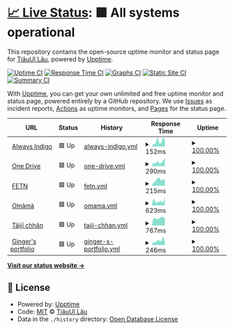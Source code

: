 # [📈 Live Status](https://uptime.tiaui.co): <!--live status--> **🟩 All systems operational**

This repository contains the open-source uptime monitor and status page for [TiâuUî Lâu](https://tiaui.co), powered by [Upptime](https://github.com/upptime/upptime).

[![Uptime CI](https://github.com/watain666/upptime/workflows/Uptime%20CI/badge.svg)](https://github.com/watain666/upptime/actions?query=workflow%3A%22Uptime+CI%22)
[![Response Time CI](https://github.com/watain666/upptime/workflows/Response%20Time%20CI/badge.svg)](https://github.com/watain666/upptime/actions?query=workflow%3A%22Response+Time+CI%22)
[![Graphs CI](https://github.com/watain666/upptime/workflows/Graphs%20CI/badge.svg)](https://github.com/watain666/upptime/actions?query=workflow%3A%22Graphs+CI%22)
[![Static Site CI](https://github.com/watain666/upptime/workflows/Static%20Site%20CI/badge.svg)](https://github.com/watain666/upptime/actions?query=workflow%3A%22Static+Site+CI%22)
[![Summary CI](https://github.com/watain666/upptime/workflows/Summary%20CI/badge.svg)](https://github.com/watain666/upptime/actions?query=workflow%3A%22Summary+CI%22)

With [Upptime](https://upptime.js.org), you can get your own unlimited and free uptime monitor and status page, powered entirely by a GitHub repository. We use [Issues](https://github.com/watain666/upptime/issues) as incident reports, [Actions](https://github.com/watain666/upptime/actions) as uptime monitors, and [Pages](https://uptime.tiaui.co) for the status page.

<!--start: status pages-->
<!-- This summary is generated by Upptime (https://github.com/upptime/upptime) -->
<!-- Do not edit this manually, your changes will be overwritten -->
<!-- prettier-ignore -->
| URL | Status | History | Response Time | Uptime |
| --- | ------ | ------- | ------------- | ------ |
| <img alt="" src="https://icons.duckduckgo.com/ip3/tiaui.co.ico" height="13"> [Always Indigo](https://tiaui.co) | 🟩 Up | [always-indigo.yml](https://github.com/watain666/upptime/commits/HEAD/history/always-indigo.yml) | <details><summary><img alt="Response time graph" src="./graphs/always-indigo/response-time-week.png" height="20"> 152ms</summary><br><a href="https://uptime.tiaui.co/history/always-indigo"><img alt="Response time 117" src="https://img.shields.io/endpoint?url=https%3A%2F%2Fraw.githubusercontent.com%2Fwatain666%2Fupptime%2FHEAD%2Fapi%2Falways-indigo%2Fresponse-time.json"></a><br><a href="https://uptime.tiaui.co/history/always-indigo"><img alt="24-hour response time 100" src="https://img.shields.io/endpoint?url=https%3A%2F%2Fraw.githubusercontent.com%2Fwatain666%2Fupptime%2FHEAD%2Fapi%2Falways-indigo%2Fresponse-time-day.json"></a><br><a href="https://uptime.tiaui.co/history/always-indigo"><img alt="7-day response time 152" src="https://img.shields.io/endpoint?url=https%3A%2F%2Fraw.githubusercontent.com%2Fwatain666%2Fupptime%2FHEAD%2Fapi%2Falways-indigo%2Fresponse-time-week.json"></a><br><a href="https://uptime.tiaui.co/history/always-indigo"><img alt="30-day response time 125" src="https://img.shields.io/endpoint?url=https%3A%2F%2Fraw.githubusercontent.com%2Fwatain666%2Fupptime%2FHEAD%2Fapi%2Falways-indigo%2Fresponse-time-month.json"></a><br><a href="https://uptime.tiaui.co/history/always-indigo"><img alt="1-year response time 118" src="https://img.shields.io/endpoint?url=https%3A%2F%2Fraw.githubusercontent.com%2Fwatain666%2Fupptime%2FHEAD%2Fapi%2Falways-indigo%2Fresponse-time-year.json"></a></details> | <details><summary><a href="https://uptime.tiaui.co/history/always-indigo">100.00%</a></summary><a href="https://uptime.tiaui.co/history/always-indigo"><img alt="All-time uptime 99.99%" src="https://img.shields.io/endpoint?url=https%3A%2F%2Fraw.githubusercontent.com%2Fwatain666%2Fupptime%2FHEAD%2Fapi%2Falways-indigo%2Fuptime.json"></a><br><a href="https://uptime.tiaui.co/history/always-indigo"><img alt="24-hour uptime 100.00%" src="https://img.shields.io/endpoint?url=https%3A%2F%2Fraw.githubusercontent.com%2Fwatain666%2Fupptime%2FHEAD%2Fapi%2Falways-indigo%2Fuptime-day.json"></a><br><a href="https://uptime.tiaui.co/history/always-indigo"><img alt="7-day uptime 100.00%" src="https://img.shields.io/endpoint?url=https%3A%2F%2Fraw.githubusercontent.com%2Fwatain666%2Fupptime%2FHEAD%2Fapi%2Falways-indigo%2Fuptime-week.json"></a><br><a href="https://uptime.tiaui.co/history/always-indigo"><img alt="30-day uptime 100.00%" src="https://img.shields.io/endpoint?url=https%3A%2F%2Fraw.githubusercontent.com%2Fwatain666%2Fupptime%2FHEAD%2Fapi%2Falways-indigo%2Fuptime-month.json"></a><br><a href="https://uptime.tiaui.co/history/always-indigo"><img alt="1-year uptime 100.00%" src="https://img.shields.io/endpoint?url=https%3A%2F%2Fraw.githubusercontent.com%2Fwatain666%2Fupptime%2FHEAD%2Fapi%2Falways-indigo%2Fuptime-year.json"></a></details>
| <img alt="" src="https://icons.duckduckgo.com/ip3/d.tiaui.co.ico" height="13"> [One Drive](https://d.tiaui.co/) | 🟩 Up | [one-drive.yml](https://github.com/watain666/upptime/commits/HEAD/history/one-drive.yml) | <details><summary><img alt="Response time graph" src="./graphs/one-drive/response-time-week.png" height="20"> 290ms</summary><br><a href="https://uptime.tiaui.co/history/one-drive"><img alt="Response time 455" src="https://img.shields.io/endpoint?url=https%3A%2F%2Fraw.githubusercontent.com%2Fwatain666%2Fupptime%2FHEAD%2Fapi%2Fone-drive%2Fresponse-time.json"></a><br><a href="https://uptime.tiaui.co/history/one-drive"><img alt="24-hour response time 255" src="https://img.shields.io/endpoint?url=https%3A%2F%2Fraw.githubusercontent.com%2Fwatain666%2Fupptime%2FHEAD%2Fapi%2Fone-drive%2Fresponse-time-day.json"></a><br><a href="https://uptime.tiaui.co/history/one-drive"><img alt="7-day response time 290" src="https://img.shields.io/endpoint?url=https%3A%2F%2Fraw.githubusercontent.com%2Fwatain666%2Fupptime%2FHEAD%2Fapi%2Fone-drive%2Fresponse-time-week.json"></a><br><a href="https://uptime.tiaui.co/history/one-drive"><img alt="30-day response time 418" src="https://img.shields.io/endpoint?url=https%3A%2F%2Fraw.githubusercontent.com%2Fwatain666%2Fupptime%2FHEAD%2Fapi%2Fone-drive%2Fresponse-time-month.json"></a><br><a href="https://uptime.tiaui.co/history/one-drive"><img alt="1-year response time 433" src="https://img.shields.io/endpoint?url=https%3A%2F%2Fraw.githubusercontent.com%2Fwatain666%2Fupptime%2FHEAD%2Fapi%2Fone-drive%2Fresponse-time-year.json"></a></details> | <details><summary><a href="https://uptime.tiaui.co/history/one-drive">100.00%</a></summary><a href="https://uptime.tiaui.co/history/one-drive"><img alt="All-time uptime 99.95%" src="https://img.shields.io/endpoint?url=https%3A%2F%2Fraw.githubusercontent.com%2Fwatain666%2Fupptime%2FHEAD%2Fapi%2Fone-drive%2Fuptime.json"></a><br><a href="https://uptime.tiaui.co/history/one-drive"><img alt="24-hour uptime 100.00%" src="https://img.shields.io/endpoint?url=https%3A%2F%2Fraw.githubusercontent.com%2Fwatain666%2Fupptime%2FHEAD%2Fapi%2Fone-drive%2Fuptime-day.json"></a><br><a href="https://uptime.tiaui.co/history/one-drive"><img alt="7-day uptime 100.00%" src="https://img.shields.io/endpoint?url=https%3A%2F%2Fraw.githubusercontent.com%2Fwatain666%2Fupptime%2FHEAD%2Fapi%2Fone-drive%2Fuptime-week.json"></a><br><a href="https://uptime.tiaui.co/history/one-drive"><img alt="30-day uptime 100.00%" src="https://img.shields.io/endpoint?url=https%3A%2F%2Fraw.githubusercontent.com%2Fwatain666%2Fupptime%2FHEAD%2Fapi%2Fone-drive%2Fuptime-month.json"></a><br><a href="https://uptime.tiaui.co/history/one-drive"><img alt="1-year uptime 100.00%" src="https://img.shields.io/endpoint?url=https%3A%2F%2Fraw.githubusercontent.com%2Fwatain666%2Fupptime%2FHEAD%2Fapi%2Fone-drive%2Fuptime-year.json"></a></details>
| <img alt="" src="https://icons.duckduckgo.com/ip3/fetnto.blogspot.com.ico" height="13"> [FETN](https://fetnto.blogspot.com/) | 🟩 Up | [fetn.yml](https://github.com/watain666/upptime/commits/HEAD/history/fetn.yml) | <details><summary><img alt="Response time graph" src="./graphs/fetn/response-time-week.png" height="20"> 215ms</summary><br><a href="https://uptime.tiaui.co/history/fetn"><img alt="Response time 51" src="https://img.shields.io/endpoint?url=https%3A%2F%2Fraw.githubusercontent.com%2Fwatain666%2Fupptime%2FHEAD%2Fapi%2Ffetn%2Fresponse-time.json"></a><br><a href="https://uptime.tiaui.co/history/fetn"><img alt="24-hour response time 238" src="https://img.shields.io/endpoint?url=https%3A%2F%2Fraw.githubusercontent.com%2Fwatain666%2Fupptime%2FHEAD%2Fapi%2Ffetn%2Fresponse-time-day.json"></a><br><a href="https://uptime.tiaui.co/history/fetn"><img alt="7-day response time 215" src="https://img.shields.io/endpoint?url=https%3A%2F%2Fraw.githubusercontent.com%2Fwatain666%2Fupptime%2FHEAD%2Fapi%2Ffetn%2Fresponse-time-week.json"></a><br><a href="https://uptime.tiaui.co/history/fetn"><img alt="30-day response time 201" src="https://img.shields.io/endpoint?url=https%3A%2F%2Fraw.githubusercontent.com%2Fwatain666%2Fupptime%2FHEAD%2Fapi%2Ffetn%2Fresponse-time-month.json"></a><br><a href="https://uptime.tiaui.co/history/fetn"><img alt="1-year response time 65" src="https://img.shields.io/endpoint?url=https%3A%2F%2Fraw.githubusercontent.com%2Fwatain666%2Fupptime%2FHEAD%2Fapi%2Ffetn%2Fresponse-time-year.json"></a></details> | <details><summary><a href="https://uptime.tiaui.co/history/fetn">100.00%</a></summary><a href="https://uptime.tiaui.co/history/fetn"><img alt="All-time uptime 99.81%" src="https://img.shields.io/endpoint?url=https%3A%2F%2Fraw.githubusercontent.com%2Fwatain666%2Fupptime%2FHEAD%2Fapi%2Ffetn%2Fuptime.json"></a><br><a href="https://uptime.tiaui.co/history/fetn"><img alt="24-hour uptime 100.00%" src="https://img.shields.io/endpoint?url=https%3A%2F%2Fraw.githubusercontent.com%2Fwatain666%2Fupptime%2FHEAD%2Fapi%2Ffetn%2Fuptime-day.json"></a><br><a href="https://uptime.tiaui.co/history/fetn"><img alt="7-day uptime 100.00%" src="https://img.shields.io/endpoint?url=https%3A%2F%2Fraw.githubusercontent.com%2Fwatain666%2Fupptime%2FHEAD%2Fapi%2Ffetn%2Fuptime-week.json"></a><br><a href="https://uptime.tiaui.co/history/fetn"><img alt="30-day uptime 100.00%" src="https://img.shields.io/endpoint?url=https%3A%2F%2Fraw.githubusercontent.com%2Fwatain666%2Fupptime%2FHEAD%2Fapi%2Ffetn%2Fuptime-month.json"></a><br><a href="https://uptime.tiaui.co/history/fetn"><img alt="1-year uptime 99.75%" src="https://img.shields.io/endpoint?url=https%3A%2F%2Fraw.githubusercontent.com%2Fwatain666%2Fupptime%2FHEAD%2Fapi%2Ffetn%2Fuptime-year.json"></a></details>
| <img alt="" src="https://icons.duckduckgo.com/ip3/omama.to.ico" height="13"> [O͘màmà](https://omama.to/) | 🟩 Up | [omama.yml](https://github.com/watain666/upptime/commits/HEAD/history/omama.yml) | <details><summary><img alt="Response time graph" src="./graphs/omama/response-time-week.png" height="20"> 623ms</summary><br><a href="https://uptime.tiaui.co/history/omama"><img alt="Response time 702" src="https://img.shields.io/endpoint?url=https%3A%2F%2Fraw.githubusercontent.com%2Fwatain666%2Fupptime%2FHEAD%2Fapi%2Fomama%2Fresponse-time.json"></a><br><a href="https://uptime.tiaui.co/history/omama"><img alt="24-hour response time 383" src="https://img.shields.io/endpoint?url=https%3A%2F%2Fraw.githubusercontent.com%2Fwatain666%2Fupptime%2FHEAD%2Fapi%2Fomama%2Fresponse-time-day.json"></a><br><a href="https://uptime.tiaui.co/history/omama"><img alt="7-day response time 623" src="https://img.shields.io/endpoint?url=https%3A%2F%2Fraw.githubusercontent.com%2Fwatain666%2Fupptime%2FHEAD%2Fapi%2Fomama%2Fresponse-time-week.json"></a><br><a href="https://uptime.tiaui.co/history/omama"><img alt="30-day response time 731" src="https://img.shields.io/endpoint?url=https%3A%2F%2Fraw.githubusercontent.com%2Fwatain666%2Fupptime%2FHEAD%2Fapi%2Fomama%2Fresponse-time-month.json"></a><br><a href="https://uptime.tiaui.co/history/omama"><img alt="1-year response time 667" src="https://img.shields.io/endpoint?url=https%3A%2F%2Fraw.githubusercontent.com%2Fwatain666%2Fupptime%2FHEAD%2Fapi%2Fomama%2Fresponse-time-year.json"></a></details> | <details><summary><a href="https://uptime.tiaui.co/history/omama">100.00%</a></summary><a href="https://uptime.tiaui.co/history/omama"><img alt="All-time uptime 99.34%" src="https://img.shields.io/endpoint?url=https%3A%2F%2Fraw.githubusercontent.com%2Fwatain666%2Fupptime%2FHEAD%2Fapi%2Fomama%2Fuptime.json"></a><br><a href="https://uptime.tiaui.co/history/omama"><img alt="24-hour uptime 100.00%" src="https://img.shields.io/endpoint?url=https%3A%2F%2Fraw.githubusercontent.com%2Fwatain666%2Fupptime%2FHEAD%2Fapi%2Fomama%2Fuptime-day.json"></a><br><a href="https://uptime.tiaui.co/history/omama"><img alt="7-day uptime 100.00%" src="https://img.shields.io/endpoint?url=https%3A%2F%2Fraw.githubusercontent.com%2Fwatain666%2Fupptime%2FHEAD%2Fapi%2Fomama%2Fuptime-week.json"></a><br><a href="https://uptime.tiaui.co/history/omama"><img alt="30-day uptime 100.00%" src="https://img.shields.io/endpoint?url=https%3A%2F%2Fraw.githubusercontent.com%2Fwatain666%2Fupptime%2FHEAD%2Fapi%2Fomama%2Fuptime-month.json"></a><br><a href="https://uptime.tiaui.co/history/omama"><img alt="1-year uptime 99.68%" src="https://img.shields.io/endpoint?url=https%3A%2F%2Fraw.githubusercontent.com%2Fwatain666%2Fupptime%2FHEAD%2Fapi%2Fomama%2Fuptime-year.json"></a></details>
| <img alt="" src="https://icons.duckduckgo.com/ip3/ji.taioan.org.ico" height="13"> [Tâijī chhân](https://ji.taioan.org/) | 🟩 Up | [taiji-chhan.yml](https://github.com/watain666/upptime/commits/HEAD/history/taiji-chhan.yml) | <details><summary><img alt="Response time graph" src="./graphs/taiji-chhan/response-time-week.png" height="20"> 767ms</summary><br><a href="https://uptime.tiaui.co/history/taiji-chhan"><img alt="Response time 814" src="https://img.shields.io/endpoint?url=https%3A%2F%2Fraw.githubusercontent.com%2Fwatain666%2Fupptime%2FHEAD%2Fapi%2Ftaiji-chhan%2Fresponse-time.json"></a><br><a href="https://uptime.tiaui.co/history/taiji-chhan"><img alt="24-hour response time 846" src="https://img.shields.io/endpoint?url=https%3A%2F%2Fraw.githubusercontent.com%2Fwatain666%2Fupptime%2FHEAD%2Fapi%2Ftaiji-chhan%2Fresponse-time-day.json"></a><br><a href="https://uptime.tiaui.co/history/taiji-chhan"><img alt="7-day response time 767" src="https://img.shields.io/endpoint?url=https%3A%2F%2Fraw.githubusercontent.com%2Fwatain666%2Fupptime%2FHEAD%2Fapi%2Ftaiji-chhan%2Fresponse-time-week.json"></a><br><a href="https://uptime.tiaui.co/history/taiji-chhan"><img alt="30-day response time 803" src="https://img.shields.io/endpoint?url=https%3A%2F%2Fraw.githubusercontent.com%2Fwatain666%2Fupptime%2FHEAD%2Fapi%2Ftaiji-chhan%2Fresponse-time-month.json"></a><br><a href="https://uptime.tiaui.co/history/taiji-chhan"><img alt="1-year response time 833" src="https://img.shields.io/endpoint?url=https%3A%2F%2Fraw.githubusercontent.com%2Fwatain666%2Fupptime%2FHEAD%2Fapi%2Ftaiji-chhan%2Fresponse-time-year.json"></a></details> | <details><summary><a href="https://uptime.tiaui.co/history/taiji-chhan">100.00%</a></summary><a href="https://uptime.tiaui.co/history/taiji-chhan"><img alt="All-time uptime 99.71%" src="https://img.shields.io/endpoint?url=https%3A%2F%2Fraw.githubusercontent.com%2Fwatain666%2Fupptime%2FHEAD%2Fapi%2Ftaiji-chhan%2Fuptime.json"></a><br><a href="https://uptime.tiaui.co/history/taiji-chhan"><img alt="24-hour uptime 100.00%" src="https://img.shields.io/endpoint?url=https%3A%2F%2Fraw.githubusercontent.com%2Fwatain666%2Fupptime%2FHEAD%2Fapi%2Ftaiji-chhan%2Fuptime-day.json"></a><br><a href="https://uptime.tiaui.co/history/taiji-chhan"><img alt="7-day uptime 100.00%" src="https://img.shields.io/endpoint?url=https%3A%2F%2Fraw.githubusercontent.com%2Fwatain666%2Fupptime%2FHEAD%2Fapi%2Ftaiji-chhan%2Fuptime-week.json"></a><br><a href="https://uptime.tiaui.co/history/taiji-chhan"><img alt="30-day uptime 100.00%" src="https://img.shields.io/endpoint?url=https%3A%2F%2Fraw.githubusercontent.com%2Fwatain666%2Fupptime%2FHEAD%2Fapi%2Ftaiji-chhan%2Fuptime-month.json"></a><br><a href="https://uptime.tiaui.co/history/taiji-chhan"><img alt="1-year uptime 99.57%" src="https://img.shields.io/endpoint?url=https%3A%2F%2Fraw.githubusercontent.com%2Fwatain666%2Fupptime%2FHEAD%2Fapi%2Ftaiji-chhan%2Fuptime-year.json"></a></details>
| <img alt="" src="https://icons.duckduckgo.com/ip3/bginger.art.ico" height="13"> [Ginger's portfolio](https://bginger.art/) | 🟩 Up | [ginger-s-portfolio.yml](https://github.com/watain666/upptime/commits/HEAD/history/ginger-s-portfolio.yml) | <details><summary><img alt="Response time graph" src="./graphs/ginger-s-portfolio/response-time-week.png" height="20"> 246ms</summary><br><a href="https://uptime.tiaui.co/history/ginger-s-portfolio"><img alt="Response time 187" src="https://img.shields.io/endpoint?url=https%3A%2F%2Fraw.githubusercontent.com%2Fwatain666%2Fupptime%2FHEAD%2Fapi%2Fginger-s-portfolio%2Fresponse-time.json"></a><br><a href="https://uptime.tiaui.co/history/ginger-s-portfolio"><img alt="24-hour response time 275" src="https://img.shields.io/endpoint?url=https%3A%2F%2Fraw.githubusercontent.com%2Fwatain666%2Fupptime%2FHEAD%2Fapi%2Fginger-s-portfolio%2Fresponse-time-day.json"></a><br><a href="https://uptime.tiaui.co/history/ginger-s-portfolio"><img alt="7-day response time 246" src="https://img.shields.io/endpoint?url=https%3A%2F%2Fraw.githubusercontent.com%2Fwatain666%2Fupptime%2FHEAD%2Fapi%2Fginger-s-portfolio%2Fresponse-time-week.json"></a><br><a href="https://uptime.tiaui.co/history/ginger-s-portfolio"><img alt="30-day response time 209" src="https://img.shields.io/endpoint?url=https%3A%2F%2Fraw.githubusercontent.com%2Fwatain666%2Fupptime%2FHEAD%2Fapi%2Fginger-s-portfolio%2Fresponse-time-month.json"></a><br><a href="https://uptime.tiaui.co/history/ginger-s-portfolio"><img alt="1-year response time 187" src="https://img.shields.io/endpoint?url=https%3A%2F%2Fraw.githubusercontent.com%2Fwatain666%2Fupptime%2FHEAD%2Fapi%2Fginger-s-portfolio%2Fresponse-time-year.json"></a></details> | <details><summary><a href="https://uptime.tiaui.co/history/ginger-s-portfolio">100.00%</a></summary><a href="https://uptime.tiaui.co/history/ginger-s-portfolio"><img alt="All-time uptime 100.00%" src="https://img.shields.io/endpoint?url=https%3A%2F%2Fraw.githubusercontent.com%2Fwatain666%2Fupptime%2FHEAD%2Fapi%2Fginger-s-portfolio%2Fuptime.json"></a><br><a href="https://uptime.tiaui.co/history/ginger-s-portfolio"><img alt="24-hour uptime 100.00%" src="https://img.shields.io/endpoint?url=https%3A%2F%2Fraw.githubusercontent.com%2Fwatain666%2Fupptime%2FHEAD%2Fapi%2Fginger-s-portfolio%2Fuptime-day.json"></a><br><a href="https://uptime.tiaui.co/history/ginger-s-portfolio"><img alt="7-day uptime 100.00%" src="https://img.shields.io/endpoint?url=https%3A%2F%2Fraw.githubusercontent.com%2Fwatain666%2Fupptime%2FHEAD%2Fapi%2Fginger-s-portfolio%2Fuptime-week.json"></a><br><a href="https://uptime.tiaui.co/history/ginger-s-portfolio"><img alt="30-day uptime 100.00%" src="https://img.shields.io/endpoint?url=https%3A%2F%2Fraw.githubusercontent.com%2Fwatain666%2Fupptime%2FHEAD%2Fapi%2Fginger-s-portfolio%2Fuptime-month.json"></a><br><a href="https://uptime.tiaui.co/history/ginger-s-portfolio"><img alt="1-year uptime 100.00%" src="https://img.shields.io/endpoint?url=https%3A%2F%2Fraw.githubusercontent.com%2Fwatain666%2Fupptime%2FHEAD%2Fapi%2Fginger-s-portfolio%2Fuptime-year.json"></a></details>

<!--end: status pages-->

[**Visit our status website →**](https://uptime.tiaui.co)

## 📄 License

- Powered by: [Upptime](https://github.com/upptime/upptime)
- Code: [MIT](./LICENSE) © [TiâuUî Lâu](https://tiaui.co)
- Data in the `./history` directory: [Open Database License](https://opendatacommons.org/licenses/odbl/1-0/)

